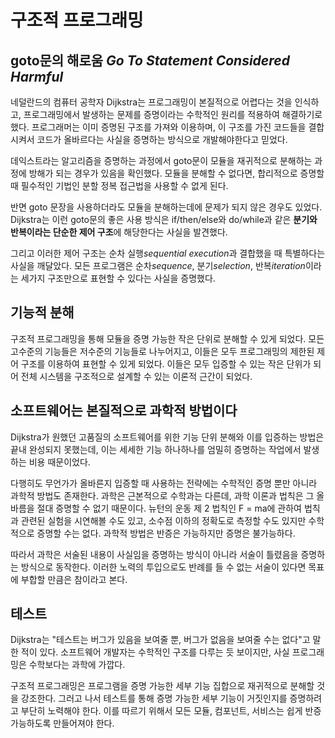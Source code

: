 # 구조적 프로그래밍

## goto문의 해로움 *Go To Statement Considered Harmful*

네덜란드의 컴퓨터 공학자 Dijkstra는 프로그래밍이 본질적으로 어렵다는 것을 인식하고, 프로그래밍에서 발생하는 문제를 증명이라는 수학적인 원리를 적용하여 해결하기로 했다. 프로그래머는 이미 증명된 구조를 가져와 이용하며, 이 구조를 가진 코드들을 결합시켜서 코드가 올바르다는 사실을 증명하는 방식으로 개발해야한다고 믿었다.

데익스트라는 알고리즘을 증명하는 과정에서 goto문이 모듈을 재귀적으로 분해하는 과정에 방해가 되는 경우가 있음을 확인했다. 모듈을 분해할 수 없다면, 합리적으로 증명할 때 필수적인 기법인 분할 정복 접근법을 사용할 수 없게 된다.    

반면 goto 문장을 사용하더라도 모듈을 분해하는데에 문제가 되지 않은 경우도 있었다. Dijkstra는 이런 goto문의 좋은 사용 방식은 if/then/else와 do/while과 같은 **분기와 반복이라는 단순한 제어 구조**에 해당한다는 사실을 발견했다.

그리고 이러한 제어 구조는 순차 실행*sequential execution*과 결합했을 때 특별하다는 사실을 깨달았다. 모든 프로그램은 순차*sequence*, 분기*selection*, 반복*iteration*이라는 세가지 구조만으로 표현할 수 있다는 사실을 증명했다.

## 기능적 분해
구조적 프로그래밍을 통해 모듈을 증명 가능한 작은 단위로 분해할 수 있게 되었다. 모든 고수준의 기능들은 저수준의 기능들로 나누어지고, 이들은 모두 프로그래밍의 제한된 제어 구조를 이용하여 표현할 수 있게 되었다. 이들은 모두 입증할 수 있는 작은 단위가 되어 전체 시스템을 구조적으로 설계할 수 있는 이론적 근간이 되었다.

## 소프트웨어는 본질적으로 과학적 방법이다
Dijkstra가 원했던 고품질의 소프트웨어를 위한 기능 단위 분해와 이를 입증하는 방법은 끝내 완성되지 못했는데, 이는 세세한 기능 하나하나를 엄밀히 증명하는 작업에서 발생하는 비용 때문이었다.

다행히도 무언가가 올바른지 입증할 때 사용하는 전략에는 수학적인 증명 뿐만 아니라 과학적 방법도 존재한다. 과학은 근본적으로 수학과는 다른데, 과학 이론과 법칙은 그 올바름을 절대 증명할 수 없기 때문이다. 뉴턴의 운동 제 2 법칙인 F = ma에 관하여 법칙과 관련된 실험을 시연해볼 수도 있고, 소수점 이하의 정확도로 측정할 수도 있지만 수학적으로 증명할 수는 없다. 과학적 방법은 반증은 가능하지만 증명은 불가능하다.

따라서 과학은 서술된 내용이 사실임을 증명하는 방식이 아니라 서술이 틀렸음을 증명하는 방식으로 동작한다. 이러한 노력의 투입으로도 반례를 들 수 없는 서술이 있다면 목표에 부합할 만큼은 참이라고 본다.
 
## 테스트
Dijkstra는  "테스트는 버그가 있음을 보여줄 뿐, 버그가 없음을 보여줄 수는 없다"고 말한 적이 있다. 소프트웨어 개발자는 수학적인 구조를 다루는 듯 보이지만, 사실 프로그래밍은 수학보다는 과학에 가깝다.

구조적 프로그래밍은 프로그램을 증명 가능한 세부 기능 집합으로 재귀적으로 분해할 것을 강조한다. 그러고 나서 테스트를 통해 증명 가능한 세부 기능이 거짓인지를 증명하려고 부단히 노력해야 한다. 이를 따르기 위해서 모든 모듈, 컴포넌트, 서비스는 쉽게 반증 가능하도록 만들어져야 한다.
